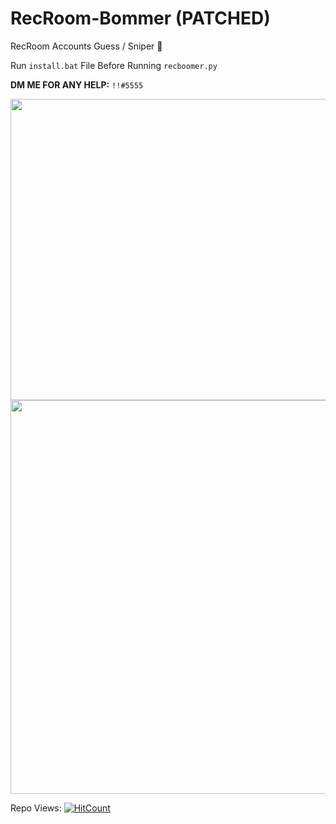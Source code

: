 # RecRoom-Bommer (PATCHED)
RecRoom Accounts Guess / Sniper 🌌

Run `install.bat` File Before Running `recboomer.py`

**DM ME FOR ANY HELP:** `!!#5555`

<img src="https://cdn.discordapp.com/attachments/884850906158481448/1104288820062589008/image.png" height="482" width="702" >

<img src="https://cdn.discordapp.com/attachments/884850906158481448/1104289636932661359/iu.png" height="630" width="1200" >

Repo Views:   [![HitCount](https://hits.dwyl.com/irtco/RecRoom-Bommer.svg?style=flat-square)](http://hits.dwyl.com/irtco/RecRoom-Bommer)
